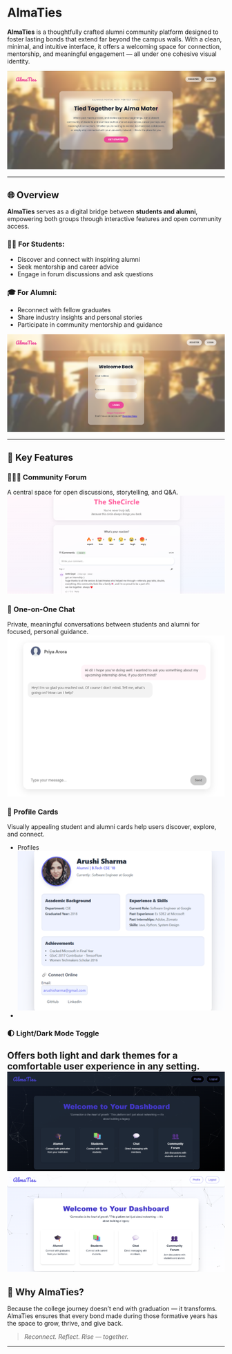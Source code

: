 # AlmaTies

**AlmaTies** is a thoughtfully crafted alumni community platform designed to foster lasting bonds that extend far beyond the campus walls. With a clean, minimal, and intuitive interface, it offers a welcoming space for connection, mentorship, and meaningful engagement — all under one cohesive visual identity.

![Homepage](./images/homePage.png)

---

## 🌐 Overview

**AlmaTies** serves as a digital bridge between **students and alumni**, empowering both groups through interactive features and open community access.

### 👨‍🎓 For Students:
- Discover and connect with inspiring alumni
- Seek mentorship and career advice
- Engage in forum discussions and ask questions

### 🎓 For Alumni:
- Reconnect with fellow graduates
- Share industry insights and personal stories
- Participate in community mentorship and guidance

![Login](./images/login.png)

---

## 🚀 Key Features

### 🧑‍🤝‍🧑 Community Forum  
A central space for open discussions, storytelling, and Q&A.  
![Forum](./images/forum.png)

### 💬 One-on-One Chat  
Private, meaningful conversations between students and alumni for focused, personal guidance.  
![Chat](./images/dm.png)

### 👥 Profile Cards  
Visually appealing student and alumni cards help users discover, explore, and connect.  
- Profiles  
  ![Profile_Cards](./images/profile.png)
- 

### 🌓 Light/Dark Mode Toggle  
Offers both light and dark themes for a comfortable user experience in any setting.
![Dark_Mode](./images/dark.png)  
![Light_Mode](./images/light.png)
---

## 🤝 Why AlmaTies?

Because the college journey doesn’t end with graduation — it transforms. AlmaTies ensures that every bond made during those formative years has the space to grow, thrive, and give back.

> *Reconnect. Reflect. Rise — together.*

---
